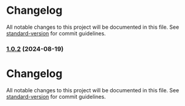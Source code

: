 # Changelog

All notable changes to this project will be documented in this file. See [standard-version](https://github.com/conventional-changelog/standard-version) for commit guidelines.

### [1.0.2](https://github.com/desarrollosDaka/Comanda/compare/v1.0.1...v1.0.2) (2024-08-19)

# Changelog

All notable changes to this project will be documented in this file. See [standard-version](https://github.com/conventional-changelog/standard-version) for commit guidelines.
